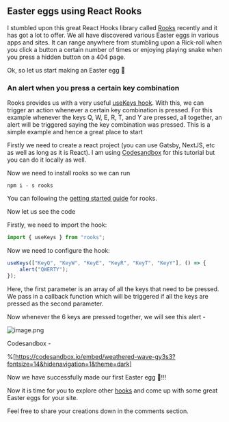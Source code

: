 ## Easter eggs using React Rooks

I stumbled upon this great React Hooks library called [Rooks](https://react-hooks.org/) recently and it has got a lot to offer. We all have discovered various Easter eggs in various apps and sites. It can range anywhere from stumbling upon a Rick-roll when you click a button a certain number of times or enjoying playing snake when you press a hidden button on a 404 page. 

Ok, so let us start making an Easter egg 🥚

### An alert when you press a certain key combination

Rooks provides us with a very useful [useKeys hook](https://react-hooks.org/docs/useKeys). With this, we can trigger an action whenever a certain key combination is pressed. For this example whenever the keys Q, W, E, R, T, and Y are pressed, all together, an alert will be triggered saying the key combination was pressed. This is a simple example and hence a great place to start

Firstly we need to create a react project (you can use Gatsby, NextJS, etc as well as long as it is React). I am using [Codesandbox](https://codesandbox.io/) for this tutorial but you can do it locally as well. 

Now we need to install rooks so we can run 
```
npm i - s rooks
```
You can following the [getting started guide](https://react-hooks.org/docs/getting-started/) for rooks.

Now let us see the code

Firstly, we need to import the hook:
```js
import { useKeys } from "rooks";
```

Now we need to configure the hook:

```js
useKeys(["KeyQ", "KeyW", "KeyE", "KeyR", "KeyT", "KeyY"], () => {
    alert("QWERTY");
});
```

Here, the first parameter is an array of all the keys that need to be pressed. We pass in a callback function which will be triggered if all the keys are pressed as the second parameter. 

Now whenever the 6 keys are pressed together, we will see this alert - 

![image.png](https://cdn.hashnode.com/res/hashnode/image/upload/v1631436265132/OOazJ3pmE.png)

Codesandbox - 

%[https://codesandbox.io/embed/weathered-wave-gy3s3?fontsize=14&hidenavigation=1&theme=dark]

Now we have successfully made our first Easter egg 🥳!!!

Now it is time for you to explore other [hooks](https://react-hooks.org/docs/hooks-list/) and come up with some great Easter eggs for your site.

Feel free to share your creations down in the comments section.



